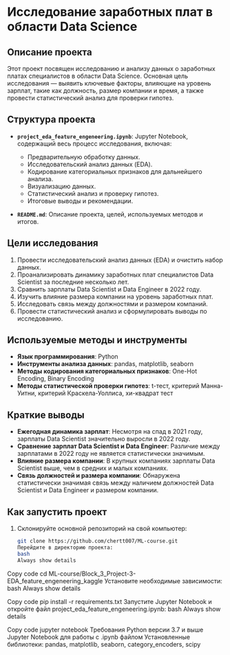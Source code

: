 # Исследование заработных плат в области Data Science

## Описание проекта

Этот проект посвящен исследованию и анализу данных о заработных платах специалистов в области Data Science. Основная цель исследования — выявить ключевые факторы, влияющие на уровень зарплат, такие как должность, размер компании и время, а также провести статистический анализ для проверки гипотез.

## Структура проекта

- **`project_eda_feature_engeneering.ipynb`**: Jupyter Notebook, содержащий весь процесс исследования, включая:

  - Предварительную обработку данных.
  - Исследовательский анализ данных (EDA).
  - Кодирование категориальных признаков для дальнейшего анализа.
  - Визуализацию данных.
  - Статистический анализ и проверку гипотез.
  - Итоговые выводы и рекомендации.

- **`README.md`**: Описание проекта, целей, используемых методов и итогов.

## Цели исследования

1. Провести исследовательский анализ данных (EDA) и очистить набор данных.
2. Проанализировать динамику заработных плат специалистов Data Scientist за последние несколько лет.
3. Сравнить зарплаты Data Scientist и Data Engineer в 2022 году.
4. Изучить влияние размера компании на уровень заработных плат.
5. Исследовать связь между должностями и размером компаний.
6. Провести статистический анализ и сформулировать выводы по исследованию.

## Используемые методы и инструменты

- **Язык программирования**: Python
- **Инструменты анализа данных**: pandas, matplotlib, seaborn
- **Методы кодирования категориальных признаков**: One-Hot Encoding, Binary Encoding
- **Методы статистической проверки гипотез**: t-тест, критерий Манна-Уитни, критерий Краскела-Уоллиса, хи-квадрат тест

## Краткие выводы

- **Ежегодная динамика зарплат**: Несмотря на спад в 2021 году, зарплаты Data Scientist значительно выросли в 2022 году.
- **Сравнение зарплат Data Scientist и Data Engineer**: Различие между зарплатами в 2022 году не является статистически значимым.
- **Влияние размера компании**: В крупных компаниях зарплаты Data Scientist выше, чем в средних и малых компаниях.
- **Связь должностей и размера компании**: Обнаружена статистически значимая связь между наличием должностей Data Scientist и Data Engineer и размером компании.

## Как запустить проект

1. Склонируйте основной репозиторий на свой компьютер:
   ```bash
   git clone https://github.com/chertt007/ML-course.git
   Перейдите в директорию проекта:
   bash
   Always show details
   ```

Copy code
cd ML-course/Block_3_Project-3-EDA_feature_engeneering_kaggle
Установите необходимые зависимости:
bash
Always show details

Copy code
pip install -r requirements.txt
Запустите Jupyter Notebook и откройте файл project_eda_feature_engeneering.ipynb:
bash
Always show details

Copy code
jupyter notebook
Требования
Python версии 3.7 и выше
Jupyter Notebook для работы с .ipynb файлом
Установленные библиотеки: pandas, matplotlib, seaborn, category_encoders, scipy
